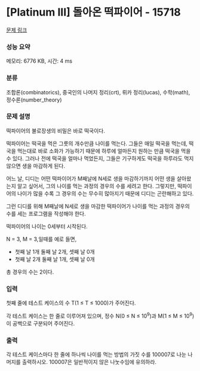 # [Platinum III] 돌아온 떡파이어 - 15718 

[문제 링크](https://www.acmicpc.net/problem/15718) 

### 성능 요약

메모리: 6776 KB, 시간: 4 ms

### 분류

조합론(combinatorics), 중국인의 나머지 정리(crt), 뤼카 정리(lucas), 수학(math), 정수론(number_theory)

### 문제 설명

<p>떡파이어의 불로장생의 비밀은 바로 떡국이다.</p>

<p>떡파이어는 떡국을 먹은 그릇의 개수만큼 나이를 먹는다. 그들은 매일 떡국을 먹는데, 떡국을 먹는대로 바로 소화가 가능하기 때문에 하루에 얼마든지 원하는 만큼 떡국을 먹을 수 있다. 그러나 전에 떡국을 얼마나 먹었든지, 그들은 기구하게도 떡국을 하루라도 먹지 않으면 생을 마감하게 된다.</p>

<p>어느 날, 디디는 어떤 떡파이어가 M째날에 N세로 생을 마감하기까지 어떤 생을 살아왔는지 알고 싶어서, 그의 나이를 먹는 과정의 경우의 수를 세려고 한다. 그렇지만, 떡파이어의 나이가 많을 수록 그 경우의 수는 무수히 많아지기 때문에 디디는 곤란해하고 있다.</p>

<p>그런 디디를 위해 M째날에 N세로 생을 마감한 떡파이어가 나이를 먹는 과정의 경우의 수를 세는 프로그램을 작성해야 한다.</p>

<p>떡파이어의 나이는 0세부터 시작된다.</p>

<p>N = 3, M = 3,일때를 예로 들면,</p>

<ul>
	<li>첫째 날 1개 둘째 날 2개, 셋째 날 0개</li>
	<li>첫째 날 2개 둘째 날 1개, 셋째 날 0개</li>
</ul>

<p>총 경우의 수는 2이다.</p>

### 입력 

 <p>첫째 줄에 테스트 케이스의 수 T(1 ≤ T ≤ 1000)가 주어진다.</p>

<p>각 테스트 케이스는 한 줄로 이루어져 있으며, 정수 N(0 ≤ N ≤ 10<sup>9</sup>)과 M(1 ≤ M ≤ 10<sup>9</sup>)이 공백으로 구분되어 주어진다.</p>

### 출력 

 <p>각 테스트 케이스마다 한 줄에 하나씩 나이를 먹는 방법의 가짓 수를 100007로 나눈 나머지를 출력하시오. 100007은 일반적이지 않은 나눗수임에 유의하라.</p>

